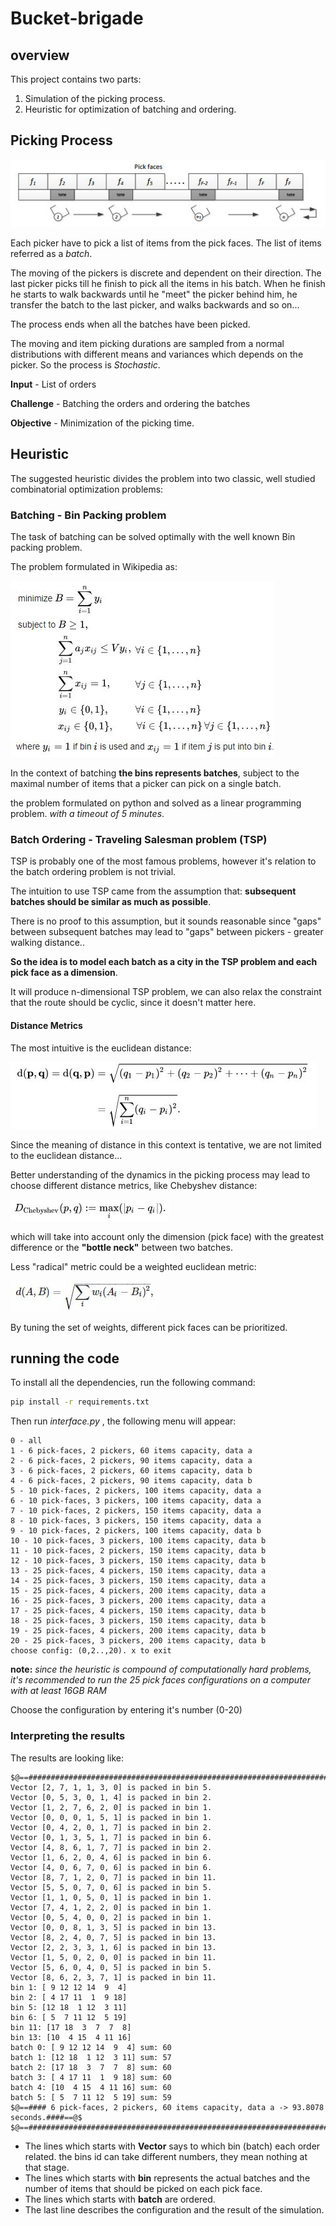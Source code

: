 # Bucket-brigade

## overview
This project contains two parts:
  1. Simulation of the picking process.
  2. Heuristic for optimization of batching and ordering.

## Picking Process
![demo](/images/demo.JPG)

Each picker have to pick a list of items from the pick faces.  The list of items referred as a *batch*.

The moving of the pickers is discrete and dependent on their direction. The last picker picks till he finish to pick all the items in his batch. When he finish he starts to walk backwards until he "meet" the picker behind him, he transfer the batch to the last picker, and walks backwards and so on...

The process ends when all the batches have been picked.

  The moving and item picking durations are sampled from a normal distributions with different means and variances which depends on the picker. So the process is *Stochastic*.

**Input** - List of orders

**Challenge** -  Batching the orders and ordering the batches

**Objective** - Minimization of the picking time.



## Heuristic  

The suggested heuristic divides the problem into two classic, well studied combinatorial optimization problems:



### Batching - Bin Packing problem 

The task of batching can be solved optimally with the well known Bin packing problem.

The problem formulated in Wikipedia as:


![demo](images/binpacking.JPG)

In the context of batching **the bins represents batches**, subject to the maximal number of items that a picker can pick on a single batch.

the problem formulated on python and solved as a linear programming problem. *with a timeout of 5 minutes*.



### Batch Ordering - Traveling Salesman problem (TSP) 

TSP is probably one of the most famous problems, however it's relation to the batch ordering problem is not trivial.

The intuition to use TSP came from the assumption that:  **subsequent batches should be similar as much as possible**. 

There is no proof to this assumption, but it sounds reasonable since "gaps" between subsequent batches may lead to "gaps" between pickers - greater walking distance..

**So the idea is to model each batch as a city in the TSP problem and each pick face as a dimension**.  

It will produce n-dimensional TSP problem, we can also relax the constraint that the route should be cyclic, since it doesn't matter here. 

#### Distance Metrics  

The most intuitive is the euclidean distance:

![demo](images/euc.JPG)

Since the meaning of distance in this context is tentative, we are not limited to the euclidean distance...

Better understanding of the dynamics in the picking process may lead to choose different distance metrics, like Chebyshev distance:

![demo](images/cheb.JPG)       

which will take into account only the dimension (pick face) with the greatest difference or the **"bottle neck"** between two batches.

Less "radical" metric could be a weighted euclidean metric:

![demo](images/weuc.JPG)

By tuning the set of weights, different pick faces can be prioritized.
        

## running the code

To install all the dependencies, run the following command:

``` bash
pip install -r requirements.txt
```

Then run *interface.py* , the following menu will appear:

```
0 - all
1 - 6 pick-faces, 2 pickers, 60 items capacity, data a
2 - 6 pick-faces, 2 pickers, 90 items capacity, data a
3 - 6 pick-faces, 2 pickers, 60 items capacity, data b
4 - 6 pick-faces, 2 pickers, 90 items capacity, data b
5 - 10 pick-faces, 2 pickers, 100 items capacity, data a
6 - 10 pick-faces, 3 pickers, 100 items capacity, data a
7 - 10 pick-faces, 2 pickers, 150 items capacity, data a
8 - 10 pick-faces, 3 pickers, 150 items capacity, data a
9 - 10 pick-faces, 2 pickers, 100 items capacity, data b
10 - 10 pick-faces, 3 pickers, 100 items capacity, data b
11 - 10 pick-faces, 2 pickers, 150 items capacity, data b
12 - 10 pick-faces, 3 pickers, 150 items capacity, data b
13 - 25 pick-faces, 4 pickers, 150 items capacity, data a
14 - 25 pick-faces, 3 pickers, 150 items capacity, data a
15 - 25 pick-faces, 4 pickers, 200 items capacity, data a
16 - 25 pick-faces, 3 pickers, 200 items capacity, data a
17 - 25 pick-faces, 4 pickers, 150 items capacity, data b
18 - 25 pick-faces, 3 pickers, 150 items capacity, data b
19 - 25 pick-faces, 4 pickers, 200 items capacity, data b
20 - 25 pick-faces, 3 pickers, 200 items capacity, data b
choose config: (0,2..,20). x to exit
```

**note:** *since the heuristic is compound of computationally hard problems, it's recommended to run the 25 pick faces configurations on a computer with at least 16GB RAM*   

Choose the configuration by entering it's number (0-20)

### Interpreting the results

The results are looking like:

```
$@==################################################################################==@$
Vector [2, 7, 1, 1, 3, 0] is packed in bin 5.
Vector [0, 5, 3, 0, 1, 4] is packed in bin 2.
Vector [1, 2, 7, 6, 2, 0] is packed in bin 1.
Vector [0, 0, 0, 1, 5, 1] is packed in bin 1.
Vector [0, 4, 2, 0, 1, 7] is packed in bin 2.
Vector [0, 1, 3, 5, 1, 7] is packed in bin 6.
Vector [4, 8, 6, 1, 7, 7] is packed in bin 2.
Vector [1, 6, 2, 0, 4, 6] is packed in bin 6.
Vector [4, 0, 6, 7, 0, 6] is packed in bin 6.
Vector [8, 7, 1, 2, 0, 7] is packed in bin 11.
Vector [5, 5, 0, 7, 0, 6] is packed in bin 5.
Vector [1, 1, 0, 5, 0, 1] is packed in bin 1.
Vector [7, 4, 1, 2, 2, 0] is packed in bin 1.
Vector [0, 5, 4, 0, 0, 2] is packed in bin 1.
Vector [0, 0, 8, 1, 3, 5] is packed in bin 13.
Vector [8, 2, 4, 0, 7, 5] is packed in bin 13.
Vector [2, 2, 3, 3, 1, 6] is packed in bin 13.
Vector [1, 5, 0, 2, 0, 0] is packed in bin 11.
Vector [5, 6, 0, 4, 0, 5] is packed in bin 5.
Vector [8, 6, 2, 3, 7, 1] is packed in bin 11.
bin 1: [ 9 12 12 14  9  4]
bin 2: [ 4 17 11  1  9 18]
bin 5: [12 18  1 12  3 11]
bin 6: [ 5  7 11 12  5 19]
bin 11: [17 18  3  7  7  8]
bin 13: [10  4 15  4 11 16]
batch 0: [ 9 12 12 14  9  4] sum: 60
batch 1: [12 18  1 12  3 11] sum: 57
batch 2: [17 18  3  7  7  8] sum: 60
batch 3: [ 4 17 11  1  9 18] sum: 60
batch 4: [10  4 15  4 11 16] sum: 60
batch 5: [ 5  7 11 12  5 19] sum: 59
$@==#### 6 pick-faces, 2 pickers, 60 items capacity, data a -> 93.8078 seconds.####==@$
$@==################################################################################==@$
```

- The lines which starts with **Vector** says to which bin (batch) each order related. the bins id can take different numbers, they mean nothing at that stage.
-  The lines which starts with **bin** represents the actual batches and the number of items that should be picked on each pick face.
- The lines which starts with **batch** are ordered.
- The last line describes the configuration and the result of the simulation. 
